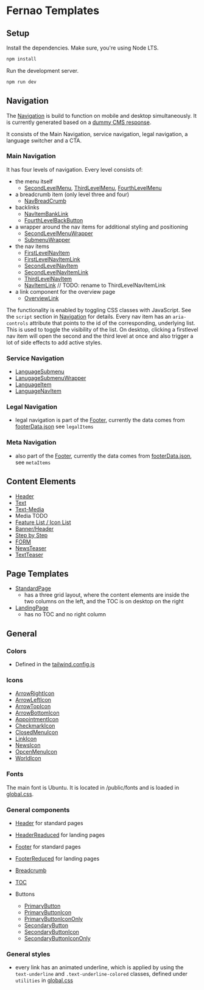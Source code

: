 # Fernao Templates

## Setup

Install the dependencies. Make sure, you're using Node LTS.

```bash
npm install
```

Run the development server.

```bash
npm run dev
```

## Navigation

The [Navigation](./src/components/Navigation.astro) is build to function on mobile and desktop simultaneously. It is currently generated based on a [dummy CMS response](./src/data/navigationData.json).

It consists of the Main Navigation, service navigation, legal navigation, a language switcher and a CTA.

### Main Navigation

It has four levels of navigation. Every level consists of:

- the menu itself
  - [SecondLevelMenu](./src/components/SecondLevelMenu.astro), [ThirdLevelMenu](./src/components/ThirdLevelMenu.astro), [FourthLevelMenu](./src/components/FourthLevelMenu.astro)
- a breadcrumb item (only level three and four)
  - [NavBreadCrumb](./src/components/NavBreadCrumb.astro)
- backlinks
  - [NavItemBankLink](./src/components/NavItemBankLink.astro)
  - [FourthLevelBackButton](./src/components/FourthLevelBackButton.astro)
- a wrapper around the nav items for additional styling and positioning
  - [SecondLevelMenuWrapper](./src/components/SecondLevelMenuWrapper.astro)
  - [SubmenuWrapper](./src/components/SubmenuWrapper.astro)
- the nav items
  - [FirstLevelNavItem](./src/components/FirstLevelNavItem.astro)
  - [FirstLevelNavItemLink](./src/components/FirstLevelNavItemLink.astro)
  - [SecondLevelNavItem](./src/components/SecondLevelNavItem.astro)
  - [SecondLevelNavItemLink](./src/components/SecondLevelNavItemLink.astro)
  - [ThirdLevelNavItem](./src/components/ThirdLevelNavItem.astro)
  - [NavItemLink](./src/components/NavItemLink.astro) // TODO: rename to ThirdLevelNavItemLink
- a link component for the overview page
  - [OverviewLink](./src/components/OverviewLink.astro)

The functionality is enabled by toggling CSS classes with JavaScript. See the `script` section in [Navigation](./src/components/Navigation.astro) for details.
Every nav item has an `aria-controls` attribute that points to the id of the corresponding, underlying list. This is used to toggle the visibility of the list.
On desktop, clicking a firstlevel nav item will open the second and the third level at once and also trigger a lot of side effects to add active styles.

### Service Navigation

- [LanguageSubmenu](./src/components/LanguageSubmenu.astro)
- [LanugageSubmenuWrapper](./src/components/LanguageSubmenuWrapper.astro)
- [LanguageItem](./src/components/LanguageItem.astro)
- [LanguageNavItem](./src/components/LanguageNavItem.astro)

### Legal Navigation

- legal navigation is part of the [Footer](./src/components/Footer.astro), currently the data comes from [footerData.json](./src/data/footerData.json) see `legalItems`

### Meta Navigation

- also part of the [Footer](./src/components/Footer.astro), currently the data comes from [footerData.json](./src/data/footerData.json), see `metaItems`

## Content Elements

- [Header](./src/components/Header.astro)
- [Text](./src/components/Text.astro)
- [Text-Media](./src/components/TextMedia.astro)
- Media TODO
- [Feature List / Icon List](./src/components/FeatureList.astro)
- [Banner/Header](./src/components/Banner.astro)
- [Step by Step](./src/components/StepByStep.astro)
- [FORM](./src/components/Form.astro)
- [NewsTeaser](./src/components/NewsTeaser.astro)
- [TextTeaser](./src/components/TextTeaser.astro)

## Page Templates

- [StandardPage](./src/components/index.astro)
  - has a three grid layout, where the content elements are inside the two columns on the left, and the TOC is on desktop on the right
- [LandingPage](./src/components/landingPage.astro)
  - has no TOC and no right column

## General

### Colors

- Defined in the [tailwind.config.js](./tailwind.config.cjs)

### Icons

- [ArrowRightIcon](./src/components/ArrowRightIcon.astro)
- [ArrowLeftIcon](./src/components/ArrowLeftIcon.html)
- [ArrowTopIcon](./src/components/ArrowTopIcon.astro)
- [ArrowBottomIcon](./src/components/ArrowBottomIcon.astro)
- [AppointmentIcon](./src/components/AppointmentIcon.astro)
- [CheckmarkIcon](./src/components/CheckmarkIcon.astro)
- [ClosedMenuIcon](./src/components/ClosedMenuIcon.astro)
- [LinkIcon](./src/components/LinkIcon.astro)
- [NewsIcon](./src/components/NewsIcon.astro)
- [OpcenMenuIcon](./src/components/OpenMenuIcon.astro)
- [WorldIcon](./src/components/WorldIcon.astro)

### Fonts

The main font is Ubuntu. It is located in /public/fonts and is loaded in [global.css](./src/styles/global.css).

### General components

- [Header](./src/components/Header.astro) for standard pages
- [HeaderReaduced](./src/components/HeaderReduced.astro) for landing pages
- [Footer](./src/components/Footer.astro) for standard pages
- [FooterReduced](./src/components/FooterReduced.astro) for landing pages
- [Breadcrumb](./src/components/Breadcrumb.astro)
- [TOC](./src/components/TOC.astro)

- Buttons
  - [PrimaryButton](./src/components/PrimaryButton.astro)
  - [PrimaryButtonIcon](./src/components/PrimaryButtonIcon.astro)
  - [PrimaryButtonIconOnly](./src/components/PrimaryButtonIconOnly.astro)
  - [SecondaryButton](./src/components/SecondaryButton.astro)
  - [SecondaryButtonIcon](./src/components/SecondaryButtonIcon.astro)
  - [SecondaryButtonIconOnly](./src/components/SecondaryButtonIconOnly.astro)

### General styles

- every link has an animated underline, which is applied by using the `text-underline` and `.text-underline-colored` classes, defined under `utilities` in [global.css](./src/styles/global.css)

